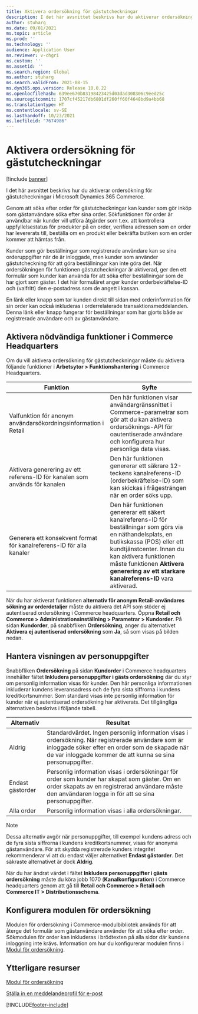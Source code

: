```yaml
---
title: Aktivera ordersökning för gästutcheckningar
description: I det här avsnittet beskrivs hur du aktiverar ordersökning för gästutcheckningar i Microsoft Dynamics 365 Commerce.
author: stuharg
ms.date: 09/01/2021
ms.topic: article
ms.prod: ''
ms.technology: ''
audience: Application User
ms.reviewer: v-chgri
ms.custom: ''
ms.assetid: ''
ms.search.region: Global
ms.author: stuharg
ms.search.validFrom: 2021-08-15
ms.dyn365.ops.version: Release 10.0.22
ms.openlocfilehash: 639ee670b83198423425d03dad308306c9eed25c
ms.sourcegitcommit: 1707cf45217db6801df260ff60f4648bd9a4bb68
ms.translationtype: HT
ms.contentlocale: sv-SE
ms.lasthandoff: 10/23/2021
ms.locfileid: "7674986"
---
```

# <a name="enable-order-lookup-for-guest-checkouts"></a>Aktivera ordersökning för gästutcheckningar

[!include [banner](includes/banner.md)]

I det här avsnittet beskrivs hur du aktiverar ordersökning för gästutcheckningar i Microsoft Dynamics 365 Commerce.

Genom att söka efter order för gästutcheckningar kan kunder som gör inköp som gästanvändare söka efter sina order. Sökfunktionen för order är användbar när kunder vill utföra åtgärder som t.ex. att kontrollera uppfyllelsestatus för produkter på en order, verifiera adressen som en order har levererats till, beställa om en produkt eller bekräfta butiken som en order kommer att hämtas från.

Kunder som gör beställningar som registrerade användare kan se sina orderuppgifter när de är inloggade, men kunder som använder gästutcheckning för att göra beställningar kan inte göra det. När ordersökningen för funktionen gästutcheckningar är aktiverad, ger den ett formulär som kunder kan använda för att söka efter beställningar som de har gjort som gäster. I det här formuläret anger kunder orderbekräftelse-ID och (valfritt) den e-postadress som de angett i kassan.

En länk eller knapp som tar kunden direkt till sidan med orderinformation för sin order kan också inkluderas i orderrelaterade transaktionsmeddelanden. Denna länk eller knapp fungerar för beställningar som har gjorts både av registrerade användare och av gästanvändare.

## <a name="turn-on-necessary-features-in-commerce-headquarters"></a>Aktivera nödvändiga funktioner i Commerce Headquarters

Om du vill aktivera ordersökning för gästutcheckningar måste du aktivera följande funktioner i **Arbetsytor \> Funktionshantering** i Commerce Headquarters.

| Funktion | Syfte |
|---------|---------|
| Valfunktion för anonym användarsökordningsinformation i Retail | Den här funktionen visar användargränssnittet i Commerce-parametrar som gör att du kan aktivera ordersöknings-API för oautentiserade användare och konfigurera hur personliga data visas. |
| Aktivera generering av ett referens-ID för kanalen som används för kanalen | Den här funktionen genererar ett säkrare 12-teckens kanalreferens-ID (orderbekräftelse-ID) som kan skickas i frågesträngen när en order söks upp. |
| Generera ett konsekvent format för kanalreferens-ID för alla kanaler | Den här funktionen genererar ett säkert kanalreferens-ID för beställningar som görs via en näthandelsplats, en butikskassa (POS) eller ett kundtjänstcenter. Innan du kan aktivera funktionen måste funktionen **Aktivera generering av ett starkare kanalreferens-ID** vara aktiverad. |

När du har aktiverat funktionen **alternativ för anonym Retail-användares sökning av orderdetaljer** måste du aktivera det API som stöder ej autentiserad ordersökning i Commerce headquarters. Öppna **Retail och Commerce \> Administrationsinställning \> Parametrar \> Kundorder**. På sidan **Kundorder**, på snabbfliken **Ordersökning**, anger du alternativet **Aktivera ej autentiserad ordersökning** som **Ja**, så som visas på bilden nedan.

## <a name="manage-the-display-of-personal-data"></a>Hantera visningen av personuppgifter

Snabbfliken **Ordersökning** på sidan **Kundorder** i Commerce headquarters innehåller fältet **Inkludera personuppgifter i gästs ordersökning** där du styr om personlig information visas för kunder. Den här personliga informationen inkluderar kundens leveransadress och de fyra sista siffrorna i kundens kreditkortsnummer. Som standard visas inte personlig information för kunder när ej autentiserad ordersökning har aktiverats. Det tillgängliga alternativen beskrivs i följande tabell.

| Alternativ | Resultat |
|--------|--------|
| Aldrig | Standardvärdet. Ingen personlig information visas i ordersökning. När registrerade användare som är inloggade söker efter en order som de skapade när de var inloggade kommer de att kunna se sina personuppgifter. |
| Endast gästorder | Personlig information visas i ordersökningar för order som kunder har skapat som gäster. Om en order skapats av en registrerad användare måste den användaren logga in för att se sina personuppgifter. |
| Alla order | Personlig information visas i alla ordersökningar. |

> [!NOTE]
> Dessa alternativ avgör när personuppgifter, till exempel kundens adress och de fyra sista siffrorna i kundens kreditkortsnummer, visas för anonyma gästanvändare. För att skydda registrerade kunders integritet rekommenderar vi att du endast väljer alternativet **Endast gästorder**. Det säkraste alternativet är dock **Aldrig**.

När du har ändrat värdet i fältet **Inkludera personuppgifter i gästs ordersökning** måste du köra jobb 1070 (**Kanalkonfiguration**) i Commerce headquarters genom att gå till **Retail och Commerce \> Retail och Commerce IT \> Distributionsschema**.

## <a name="configure-the-order-lookup-module"></a>Konfigurera modulen för ordersökning

Modulen för ordersökning i Commerce-modulbibliotek används för att återge det formulär som gästanvändare använder för att söka efter order. Sökmodulen för order kan inkluderas i brödtexten på alla sidor där kundens inloggning inte krävs. Information om hur du konfigurerar modulen finns i [Modul för ordersökning](order-lookup-module.md).

## <a name="additional-resources"></a>Ytterligare resurser

[Modul för ordersökning](order-lookup-module.md)

[Ställa in en meddelandeprofil för e-post](email-notification-profiles.md)

[!INCLUDE[footer-include](../includes/footer-banner.md)]
